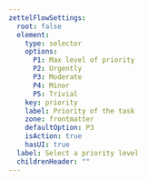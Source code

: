 ```yaml
---
zettelFlowSettings:
  root: false
  element:
    type: selector
    options:
      P1: Max level of priority
      P2: Urgently
      P3: Moderate
      P4: Minor
      P5: Trivial
    key: priority
    label: Priority of the task
    zone: frontmatter
    defaultOption: P3
    isAction: true
    hasUI: true
  label: Select a priority level
  childrenHeader: ""
---
```


